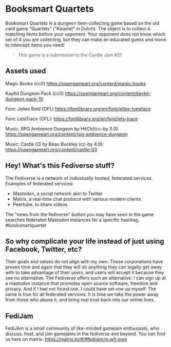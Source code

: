 # Booksmart Quartets

Booksmart Quartets is a dungeon item-collecting game based on the old card game "Quartets" ("Kwartet" in Dutch).
The object is to collect 4 matching items before your opponent. Your opponent does not know which set of 4 you are collecting,
but they can make an educated guess and move to intercept items you need!

> This game is a submission to the Curdle Jam #21 

## Assets used

Magic Books (cc0)
https://opengameart.org/content/magic-books

KayKit Dungeon Pack (cc0)
https://opengameart.org/content/kaykit-dungeon-pack-10

Font: Jellee Bold (OFL)
https://fontlibrary.org/en/font/jellee-typeface

Font: LetsTrace (OFL):
https://fontlibrary.org/en/font/lets-trace

Music: RPG Ambience Dungeon by HitCtrl(cc-by 3.0):
https://opengameart.org/content/rpg-ambience-dungeon

Music: Castle 03 by Beau Buckley (cc-by 4.0):
https://opengameart.org/content/castle-03

## Hey! What's this Fediverse stuff?

The Fediverse is a network of individually hosted, federated services.
Examples of federated services:

* Mastodon, a social network akin to Twitter
* Matrix, a real-time chat protocol with various modern clients
* Peertube, to share videos

The "news from the fediverse" button you may have seen in the game searches federated Mastodon instances for a specific hashtag, #booksmartquartet

## So why complicate your life instead of just using Facebook, Twitter, etc?

Their goals and values do not align with my own. These corporations have proven time and again that they will do anything they can legally get away with to take advantage of their users, and users will accept it because they see no alternative. The Fediverse offers such an alternative: I can sign up at a mastodon instance that promotes open source software, freedom and privacy. And if I had not found one, I could have set one up myself. The same is true for all federated services. It is time we take the power away from those who abuse it, and bring real trust back into our online lives.

## FediJam

FediJAm is a small community of like-minded gamejam enthusiasts, who discuss, host, and join gamejams in the fediverse and beyond. 
You can find us here on matrix: https://matrix.to/#/#fedijam:m.wfr.moe
